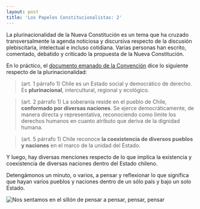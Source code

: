 ```yaml
---
layout: post
title: 'Los Papeles Constitucionalistas: 2'
---
```

La plurinacionalidad de la Nueva Constitución es un tema que ha cruzado transversalmente la agenda noticiosa y discursiva respecto de la discusión plebiscitaria, intelectual e incluso cotidiana. Varias personas han escrito, comentado, debatido y criticado la propuesta de la Nueva Constitución.

En lo práctico, el [documento emanado de la Convención](https://www.chileconvencion.cl/wp-content/uploads/2022/07/Texto-CPR-2022.pdf) dice lo siguiente respecto de la plurinacionalidad:

> (art. 1 párrafo 1) Chile es un Estado social y democrático de derecho. Es **plurinacional**, intercultural, regional y ecológico.

> (art. 2 párrafo 1) La soberanía reside en el pueblo de Chile, **conformado por diversas naciones**. Se ejerce democráticamente, de manera directa y representativa, reconociendo como límite los derechos humanos en cuanto atributo que deriva de la dignidad humana.

> (art. 5 párrafo 1) Chile reconoce **la coexistencia de diversos pueblos y naciones** en el marco de la unidad del Estado.

Y luego, hay diversas menciones respecto de lo que implica la existencia y coexistencia de diversas naciones dentro del Estado chileno.

Detengámonos un minuto, o varios, a pensar y reflexionar lo que significa que hayan varios pueblos y naciones dentro de un sólo país y bajo un solo Estado.

![Nos sentamos en el sillón de pensar a pensar, pensar, pensar](https://c.tenor.com/T5VYlpOHtZkAAAAC/blues-clues-steve.gif)
